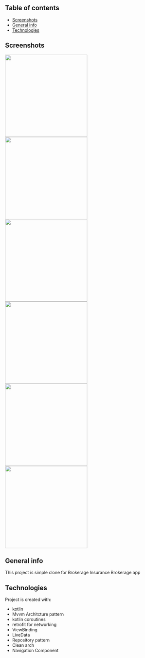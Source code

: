 ## Table of contents
* [Screenshots](#Screenshots)
* [General info](#general-info)
* [Technologies](#technologies)

## Screenshots
<img src="https://github.com/salah65/insuranceSampleApp/blob/dev/media/intro.gif" width="270" />  <img src="https://github.com/salah65/insuranceSampleApp/blob/dev/media/login.png" width="270" /><img src="https://github.com/salah65/insuranceSampleApp/blob/dev/media/validation.png" width="270" />  <img src="https://github.com/salah65/insuranceSampleApp/blob/dev/media/loading.png" width="270" />  <img src="https://github.com/salah65/insuranceSampleApp/blob/dev/media/home.png" width="270" />  <img src="https://github.com/salah65/insuranceSampleApp/blob/dev/media/services.png" width="270" />

## General info
This project is simple clone for Brokerage Insurance Brokerage app 
	
## Technologies
Project is created with:
* kotlin
* Mvvm Architcture pattern
* kotlin coroutines
* retrofit for networking
* ViewBinding
* LiveData
* Repository pattern
* Clean arch
* Navigation Component

